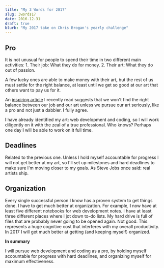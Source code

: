 ```yaml
---
title: "My 3 Words for 2017"
slug: 3words17
date: 2016-12-31
draft: true
blurb: "My 2017 take on Chris Brogan's yearly challenge"
---
```


<h2>Pro</h2>
It is not unusual for people to spend their time in two different main activities:
1. Their job: What they do for money.
2. Their art: What they do out of passion.

A few lucky ones are able to make money with their art, but the rest of us must settle for the right balance, at least until we get so good at our art that others want to pay us for it.

An [inspiring article](https://sivers.org/balance) I recently read suggests that we won't find the right balance between our job and our art unless we pursue our art seriously, like a pro and not just a dabbler. I fully agree.

I have already identified my art: web development and coding, so I will work diligently on it with the zeal of a true professional. Who knows? Perhaps one day I will be able to work on it full time.

<h2>Deadlines</h2>
Related to the previous one. Unless I hold myself accountable for progress I will not get better at my art, so I'll set up milestones and hard deadlines to make sure I'm moving closer to my goals. As Steve Jobs once said: real artists ship.

<h2>Organization</h2>
Every single successful person I know has a proven system to get things done. I have to get much better at organization. For example, I now have at least five different notebooks for web development notes. I have at least three different places where I jot down to-do lists. My hard drive is full of files that are probably never going to be opened again. Not good. This represents a huge cognitive cost that interferes with my overall productivity. In 2017 I will get much better at getting (and keeping myself) organized.

**In summary**

I will pursue web development and coding as a pro, by holding myself accountable for progress with hard deadlines, and organizing myself for maximum effectiveness.